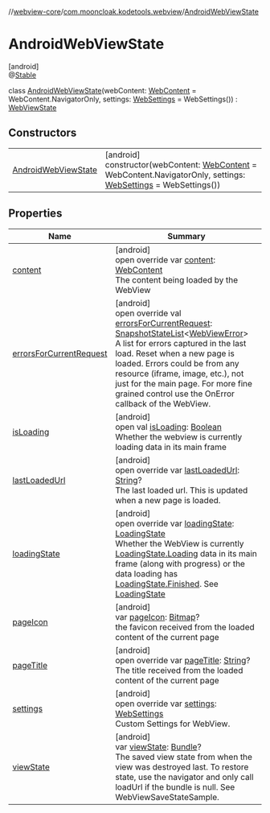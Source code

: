 //[webview-core](../../../index.md)/[com.mooncloak.kodetools.webview](../index.md)/[AndroidWebViewState](index.md)

# AndroidWebViewState

[android]\
@[Stable](https://developer.android.com/reference/kotlin/androidx/compose/runtime/Stable.html)

class [AndroidWebViewState](index.md)(webContent: [WebContent](../-web-content/index.md) = WebContent.NavigatorOnly, settings: [WebSettings](../-web-settings/index.md) = WebSettings()) : [WebViewState](../-web-view-state/index.md)

## Constructors

| | |
|---|---|
| [AndroidWebViewState](-android-web-view-state.md) | [android]<br>constructor(webContent: [WebContent](../-web-content/index.md) = WebContent.NavigatorOnly, settings: [WebSettings](../-web-settings/index.md) = WebSettings()) |

## Properties

| Name | Summary |
|---|---|
| [content](content.md) | [android]<br>open override var [content](content.md): [WebContent](../-web-content/index.md)<br>The content being loaded by the WebView |
| [errorsForCurrentRequest](errors-for-current-request.md) | [android]<br>open override val [errorsForCurrentRequest](errors-for-current-request.md): [SnapshotStateList](https://developer.android.com/reference/kotlin/androidx/compose/runtime/snapshots/SnapshotStateList.html)&lt;[WebViewError](../-web-view-error/index.md)&gt;<br>A list for errors captured in the last load. Reset when a new page is loaded. Errors could be from any resource (iframe, image, etc.), not just for the main page. For more fine grained control use the OnError callback of the WebView. |
| [isLoading](../-web-view-state/is-loading.md) | [android]<br>open val [isLoading](../-web-view-state/is-loading.md): [Boolean](https://kotlinlang.org/api/latest/jvm/stdlib/kotlin/-boolean/index.html)<br>Whether the webview is currently loading data in its main frame |
| [lastLoadedUrl](last-loaded-url.md) | [android]<br>open override var [lastLoadedUrl](last-loaded-url.md): [String](https://kotlinlang.org/api/latest/jvm/stdlib/kotlin/-string/index.html)?<br>The last loaded url. This is updated when a new page is loaded. |
| [loadingState](loading-state.md) | [android]<br>open override var [loadingState](loading-state.md): [LoadingState](../-loading-state/index.md)<br>Whether the WebView is currently [LoadingState.Loading](../-loading-state/-loading/index.md) data in its main frame (along with progress) or the data loading has [LoadingState.Finished](../-loading-state/-finished/index.md). See [LoadingState](../-loading-state/index.md) |
| [pageIcon](page-icon.md) | [android]<br>var [pageIcon](page-icon.md): [Bitmap](https://developer.android.com/reference/kotlin/android/graphics/Bitmap.html)?<br>the favicon received from the loaded content of the current page |
| [pageTitle](page-title.md) | [android]<br>open override var [pageTitle](page-title.md): [String](https://kotlinlang.org/api/latest/jvm/stdlib/kotlin/-string/index.html)?<br>The title received from the loaded content of the current page |
| [settings](settings.md) | [android]<br>open override var [settings](settings.md): [WebSettings](../-web-settings/index.md)<br>Custom Settings for WebView. |
| [viewState](view-state.md) | [android]<br>var [viewState](view-state.md): [Bundle](https://developer.android.com/reference/kotlin/android/os/Bundle.html)?<br>The saved view state from when the view was destroyed last. To restore state, use the navigator and only call loadUrl if the bundle is null. See WebViewSaveStateSample. |
